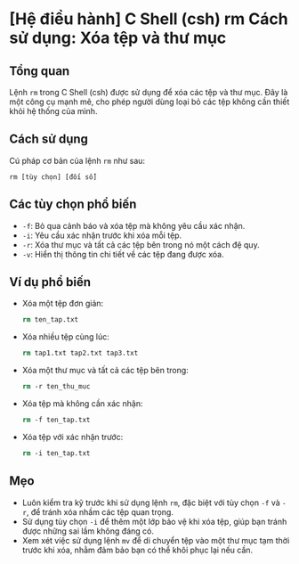 # [Hệ điều hành] C Shell (csh) rm Cách sử dụng: Xóa tệp và thư mục

## Tổng quan
Lệnh `rm` trong C Shell (csh) được sử dụng để xóa các tệp và thư mục. Đây là một công cụ mạnh mẽ, cho phép người dùng loại bỏ các tệp không cần thiết khỏi hệ thống của mình.

## Cách sử dụng
Cú pháp cơ bản của lệnh `rm` như sau:
```
rm [tùy chọn] [đối số]
```

## Các tùy chọn phổ biến
- `-f`: Bỏ qua cảnh báo và xóa tệp mà không yêu cầu xác nhận.
- `-i`: Yêu cầu xác nhận trước khi xóa mỗi tệp.
- `-r`: Xóa thư mục và tất cả các tệp bên trong nó một cách đệ quy.
- `-v`: Hiển thị thông tin chi tiết về các tệp đang được xóa.

## Ví dụ phổ biến
- Xóa một tệp đơn giản:
  ```csh
  rm ten_tap.txt
  ```

- Xóa nhiều tệp cùng lúc:
  ```csh
  rm tap1.txt tap2.txt tap3.txt
  ```

- Xóa một thư mục và tất cả các tệp bên trong:
  ```csh
  rm -r ten_thu_muc
  ```

- Xóa tệp mà không cần xác nhận:
  ```csh
  rm -f ten_tap.txt
  ```

- Xóa tệp với xác nhận trước:
  ```csh
  rm -i ten_tap.txt
  ```

## Mẹo
- Luôn kiểm tra kỹ trước khi sử dụng lệnh `rm`, đặc biệt với tùy chọn `-f` và `-r`, để tránh xóa nhầm các tệp quan trọng.
- Sử dụng tùy chọn `-i` để thêm một lớp bảo vệ khi xóa tệp, giúp bạn tránh được những sai lầm không đáng có.
- Xem xét việc sử dụng lệnh `mv` để di chuyển tệp vào một thư mục tạm thời trước khi xóa, nhằm đảm bảo bạn có thể khôi phục lại nếu cần.